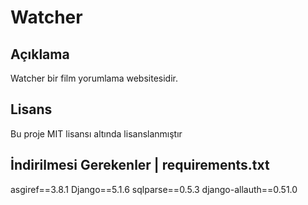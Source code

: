 # Watcher

## Açıklama
Watcher bir film yorumlama websitesidir.

## Lisans
Bu proje MIT lisansı altında lisanslanmıştır

## İndirilmesi Gerekenler | requirements.txt
asgiref==3.8.1
Django==5.1.6
sqlparse==0.5.3
django-allauth==0.51.0
